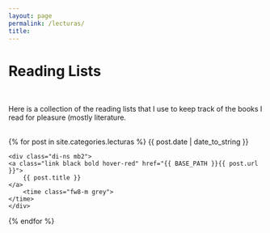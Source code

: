 ```yaml
---
layout: page
permalink: /lecturas/
title:
---
```


<h1 class="f2 lh-title">Reading Lists</h1>

<br>

Here is a collection of the reading lists that I use to keep track of the books I read for pleasure (mostly literature.

<br>
<div class="fl w-100">
{% for post in site.categories.lecturas %}
    <time class="di-ns f6 ttu tracked gray code">
        {{ post.date | date_to_string }}
    </time>

    <div class="di-ns mb2">
    <a class="link black bold hover-red" href="{{ BASE_PATH }}{{ post.url }}">
        {{ post.title }}
    </a>
        <time class="fw8-m grey">
    </time> 
    </div>
{% endfor %}
<br>
<br>
</div>
